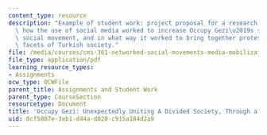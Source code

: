 ```yaml
---
content_type: resource
description: "Example of student work: project proposal for a research paper to examine\
  \ how the use of social media worked to increase Occupy Gezi\u2019s stamina as a\
  \ social movement, and in what way it worked to bring together protesters from multiple\
  \ facets of Turkish society."
file: /media/courses/cms-361-networked-social-movements-media-mobilization-spring-2014/0cf5807e3eb1d44ad020c915a184d2a9_MITCMS_361S14_RevOsetBabur.pdf
file_type: application/pdf
learning_resource_types:
- Assignments
ocw_type: OCWFile
parent_title: Assignments and Student Work
parent_type: CourseSection
resourcetype: Document
title: 'Occupy Gezi: Unexpectedly Uniting A Divided Society, Through a Single Hashtag'
uid: 0cf5807e-3eb1-d44a-d020-c915a184d2a9
---
```

